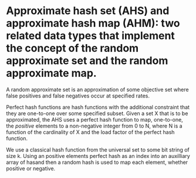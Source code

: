 # Approximate hash set (AHS) and approximate hash map (AHM): two related data types that implement the concept of the random approximate set and the random approximate map.

A random approximate set is an approximation of some objective set where false positives and false negatives occur at specified rates.


Perfect hash functions are hash functions with the additional constraint that they are one-to-one
over some specified subset. Given a set X that is to be approximated, the AHS uses a perfect hash function to map, one-to-one, the *positive* elements to a non-negative integer from 0 to N, where N is a function of the cardinality of X and the load factor of the perfect hash function.

We use a classical hash function from the universal set to some bit string of size k.
Using an positive elements perfect hash as an index into an auxilliary array of hasand then a random hash is used to map each element, whether positive or negative.
